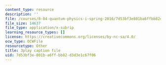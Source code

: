 ```yaml
---
content_type: resource
description: ''
file: /courses/8-04-quantum-physics-i-spring-2016/7d53bf3e801ba6ffbb82d3d3e1c67f06_8Dxo4LPK_9w.srt
file_size: 14637
file_type: application/x-subrip
learning_resource_types: []
license: https://creativecommons.org/licenses/by-nc-sa/4.0/
ocw_type: OCWFile
resourcetype: Other
title: 3play caption file
uid: 7d53bf3e-801b-a6ff-bb82-d3d3e1c67f06
---
```

